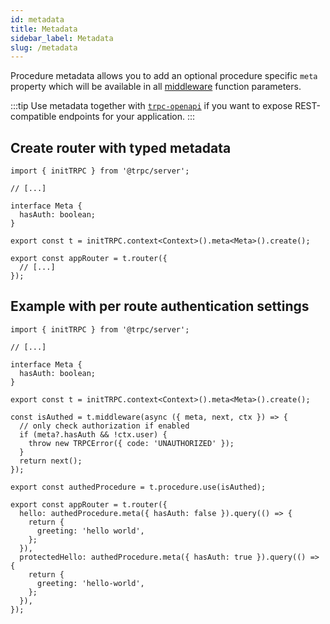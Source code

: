 ```yaml
---
id: metadata
title: Metadata
sidebar_label: Metadata
slug: /metadata
---
```


Procedure metadata allows you to add an optional procedure specific `meta` property which will be available in all [middleware](middlewares) function parameters.


:::tip
Use metadata together with [`trpc-openapi`](https://github.com/jlalmes/trpc-openapi) if you want to expose REST-compatible endpoints for your application.
:::
## Create router with typed metadata

```tsx
import { initTRPC } from '@trpc/server';

// [...]

interface Meta {
  hasAuth: boolean;
}

export const t = initTRPC.context<Context>().meta<Meta>().create();

export const appRouter = t.router({
  // [...]
});
```

## Example with per route authentication settings

```tsx title='server.ts'
import { initTRPC } from '@trpc/server';

// [...]

interface Meta {
  hasAuth: boolean;
}

export const t = initTRPC.context<Context>().meta<Meta>().create();

const isAuthed = t.middleware(async ({ meta, next, ctx }) => {
  // only check authorization if enabled
  if (meta?.hasAuth && !ctx.user) {
    throw new TRPCError({ code: 'UNAUTHORIZED' });
  }
  return next();
});

export const authedProcedure = t.procedure.use(isAuthed);

export const appRouter = t.router({
  hello: authedProcedure.meta({ hasAuth: false }).query(() => {
    return {
      greeting: 'hello world',
    };
  }),
  protectedHello: authedProcedure.meta({ hasAuth: true }).query(() => {
    return {
      greeting: 'hello-world',
    };
  }),
});
```
